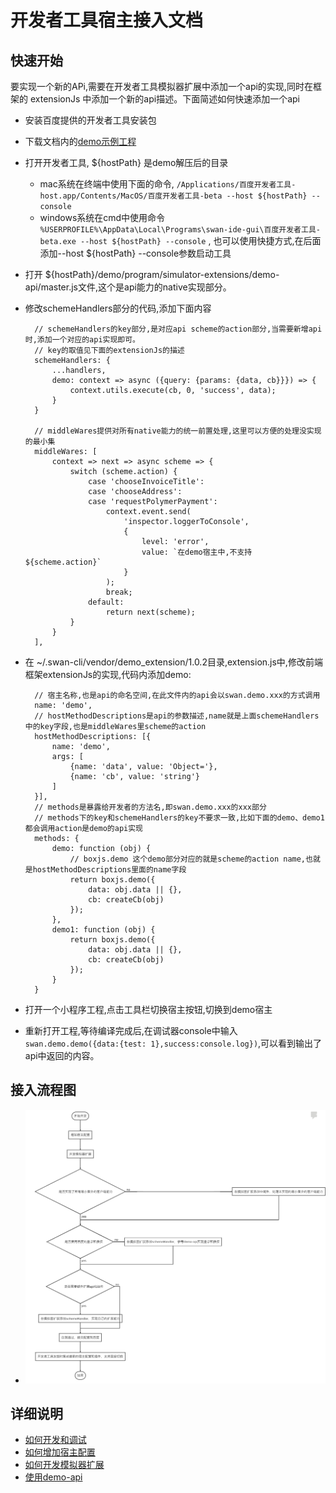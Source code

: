 
# 开发者工具宿主接入文档

## 快速开始

要实现一个新的APi,需要在开发者工具模拟器扩展中添加一个api的实现,同时在框架的 extensionJs 中添加一个新的api描述。下面简述如何快速添加一个api

- 安装百度提供的开发者工具安装包
- 下载文档内的[demo示例工程](assets/hosts.zip)
- 打开开发者工具, ${hostPath} 是demo解压后的目录
    - mac系统在终端中使用下面的命令,
    `/Applications/百度开发者工具-host.app/Contents/MacOS/百度开发者工具-beta --host ${hostPath} --console`
    - windows系统在cmd中使用命令 `%USERPROFILE%\AppData\Local\Programs\swan-ide-gui\百度开发者工具-beta.exe --host ${hostPath} --console` ,
    也可以使用快捷方式,在后面添加--host ${hostPath} --console参数启动工具
- 打开 ${hostPath}/demo/program/simulator-extensions/demo-api/master.js文件,这个是api能力的native实现部分。  <p style="display:none;">~~todo api没有实现schememap,这个还做不了,实现方式待确认。。。~~</p>
- 修改schemeHandlers部分的代码,添加下面内容 
    
        // schemeHandlers的key部分,是对应api scheme的action部分,当需要新增api时,添加一个对应的api实现即可。
        // key的取值见下面的extensionJs的描述
        schemeHandlers: {
            ...handlers,
            demo: context => async ({query: {params: {data, cb}}}) => {
                context.utils.execute(cb, 0, 'success', data);
            }
        }
        
        // middleWares提供对所有native能力的统一前置处理,这里可以方便的处理没实现的最小集
        middleWares: [
            context => next => async scheme => {
                switch (scheme.action) {
                    case 'chooseInvoiceTitle':
                    case 'chooseAddress':
                    case 'requestPolymerPayment':
                        context.event.send(
                            'inspector.loggerToConsole',
                            {
                                level: 'error',
                                value: `在demo宿主中,不支持${scheme.action}`
                            }
                        );
                        break;
                    default:
                        return next(scheme);
                }
            }
        ],
        
- 在 ~/.swan-cli/vendor/demo_extension/1.0.2目录,extension.js中,修改前端框架extensionJs的实现,代码内添加demo:

        
        // 宿主名称,也是api的命名空间,在此文件内的api会以swan.demo.xxx的方式调用
        name: 'demo',
        // hostMethodDescriptions是api的参数描述,name就是上面schemeHandlers中的key字段,也是middleWares里scheme的action
        hostMethodDescriptions: [{
            name: 'demo',
            args: [
                {name: 'data', value: 'Object='},
                {name: 'cb', value: 'string'}
            ]
        }],
        // methods是暴露给开发者的方法名,即swan.demo.xxx的xxx部分
        // methods下的key和schemeHandlers的key不要求一致,比如下面的demo、demo1都会调用action是demo的api实现
        methods: {
            demo: function (obj) {
                // boxjs.demo 这个demo部分对应的就是scheme的action name,也就是hostMethodDescriptions里面的name字段
                return boxjs.demo({
                    data: obj.data || {},
                    cb: createCb(obj)
                });
            },
            demo1: function (obj) {
                return boxjs.demo({
                    data: obj.data || {},
                    cb: createCb(obj)
                });
            }
        }
    

- 打开一个小程序工程,点击工具栏切换宿主按钮,切换到demo宿主
- 重新打开工程,等待编译完成后,在调试器console中输入`swan.demo.demo({data:{test: 1},success:console.log})`,可以看到输出了api中返回的内容。




## 接入流程图
- ![流程图](assets/flow.png)
## 详细说明 
   - [如何开发和调试](开发和调试.md)
   - [如何增加宿主配置](增加宿主配置.md)
   - [如何开发模拟器扩展](开发模拟器扩展.md)
   - [使用demo-api](demo-api.md)
 


